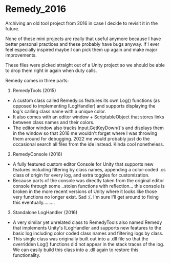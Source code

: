 # Remedy_2016

Archiving an old tool project from 2016 in case I decide to revisit it in the future.

None of these mini projects are really that useful anymore because I have better personal practices and these probably have bugs anyway. If I ever feel especially inspired maybe I can pick them up again and make major improvements.

These files were picked straight out of a Unity project so we should be able to drop them right in again when duty calls.

Remedy comes in three parts:
1. RemedyTools (2015)
 - A custom class called Remedy.cs features its own Log() functions (as opposed to implementing ILogHandler) and supports displaying the log's calling class name with a unique color.
 - It also comes with an editor window + ScriptableObject that stores links between class names and their colors. 
 - The editor window also tracks Input.GetKeyDown()'s and displays them in the window so that 2016 me wouldn't forget where I was throwing them around for debugging. 2022 me would probably just do the occasional search all files from the ide instead. Kinda cool nonetheless.

2. RemedyConsole (2016)
 - A fully featured custom editor Console for Unity that supports new features including filtering by class names, appending a color-coded .cs class of origin for every log, and extra toggles for customization. 
 - Because parts of the console was directly taken from the original editor console through some ..stolen functions with reflection... this console is broken in the more recent versions of Unity where it looks like those very functions no longer exist. Sad :(. I'm sure I'll get around to fixing this eventually.........

3. Standalone LogHandler (2016)
- A very similar yet unrelated class to RemedyTools also named Remedy that implements Unity's ILogHandler and supports new features to the basic log including color coded class names and filtering logs by class.
- This single class was originally built out into a .dll file so that the overridden Log() functions did not appear in the stack traces of the log. We can easily build this class into a .dll again to restore this functionality.